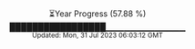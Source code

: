 <p align="center">
⏳Year Progress (57.88 %) <br>
█████████████████▁▁▁▁▁▁▁▁▁▁▁▁▁ <br>
<sub>Updated: Mon, 31 Jul 2023 06:03:12 GMT</sub>
</p>

